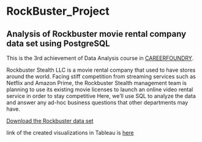 # RockBuster_Project
## Analysis of Rockbuster movie rental company data set using PostgreSQL
This is the 3rd achievement of Data Analysis course in [CAREERFOUNDRY](https://careerfoundry.com). 

Rockbuster Stealth LLC is a movie rental company that used to have stores around the
world. Facing stiff competition from streaming services such as Netflix and Amazon Prime,
the Rockbuster Stealth management team is planning to use its existing movie licenses to
launch an online video rental service in order to stay competitive
Here, we’ll use SQL to analyze the data and answer any
ad-hoc business questions that other departments may have.

[Download the Rockbuster data set](http://www.postgresqltutorial.com/wp-content/uploads/2019/05/dvdrental.zip)

link of the created visualizations in Tableau is [here](https://public.tableau.com/app/profile/toomaj.foroud/viz/RockbusterVisualization/Rating?publish=yes)
